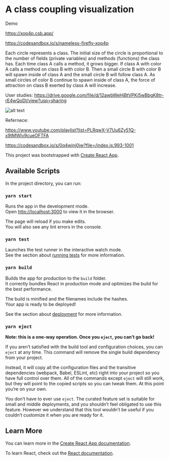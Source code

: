 # A class coupling visualization

Demo

https://xop4p.csb.app/

https://codesandbox.io/s/nameless-firefly-xop4p

Each circle represents a class. The initial size of the circle is proportional to the number of fields (private variables) and methods (functions) the class has. Each time class A calls a method, it grows bigger. If class A with color A calls a method on class B with color B. Then a small circle B with color B will spawn inside of class A and the small circle B will follow class A. As small circles of color B continue to spawn inside of class A, the force of attraction on class B exerted by class A will increase.

User studies:
https://drive.google.com/file/d/12awbWeHjBtVPKi5wBbgK8tr-rE4wQoDI/view?usp=sharing

![alt text](https://github.com/JimmyRowland/p5classcircletypescript/tree/master/src/Screenshotfrom202006130239552.png "Logo Title Text 1")


Refernece: 

https://www.youtube.com/playlist?list=PLRqwX-V7Uu6Zy51Q-x9tMWIv9cueOFTFA

https://codesandbox.io/s/0q4wjnj0jw?file=/index.js:993-1001


This project was bootstrapped with [Create React App](https://github.com/facebook/create-react-app).

## Available Scripts

In the project directory, you can run:

### `yarn start`

Runs the app in the development mode.<br />
Open [http://localhost:3000](http://localhost:3000) to view it in the browser.

The page will reload if you make edits.<br />
You will also see any lint errors in the console.

### `yarn test`

Launches the test runner in the interactive watch mode.<br />
See the section about [running tests](https://facebook.github.io/create-react-app/docs/running-tests) for more information.

### `yarn build`

Builds the app for production to the `build` folder.<br />
It correctly bundles React in production mode and optimizes the build for the best performance.

The build is minified and the filenames include the hashes.<br />
Your app is ready to be deployed!

See the section about [deployment](https://facebook.github.io/create-react-app/docs/deployment) for more information.

### `yarn eject`

**Note: this is a one-way operation. Once you `eject`, you can’t go back!**

If you aren’t satisfied with the build tool and configuration choices, you can `eject` at any time. This command will remove the single build dependency from your project.

Instead, it will copy all the configuration files and the transitive dependencies (webpack, Babel, ESLint, etc) right into your project so you have full control over them. All of the commands except `eject` will still work, but they will point to the copied scripts so you can tweak them. At this point you’re on your own.

You don’t have to ever use `eject`. The curated feature set is suitable for small and middle deployments, and you shouldn’t feel obligated to use this feature. However we understand that this tool wouldn’t be useful if you couldn’t customize it when you are ready for it.

## Learn More

You can learn more in the [Create React App documentation](https://facebook.github.io/create-react-app/docs/getting-started).

To learn React, check out the [React documentation](https://reactjs.org/).
